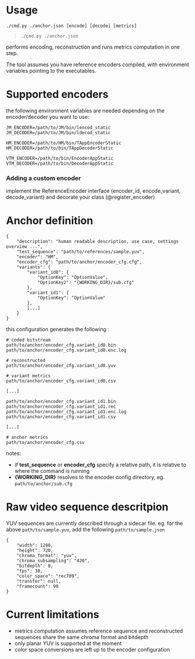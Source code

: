 
# Usage

```
./cmd.py ./anchor.json [encode] [decode] [metrics]
```

> `./cmd.py ./anchor.json` 

performs encoding, reconstruction and runs metrics computation in one step.

The tool assumes you have reference encoders compiled, with environment variables pointing to the executables.


# Supported encoders 

the following environment variables are needed depending on the encoder/decoder you want to use:
```
JM_ENCODER=/path/to/JM/bin/lencod_static
JM_DECODER=/path/to/JM/bin/ldecod_static

HM_ENCODER=/path/to/HM/bin/TAppEncoderStatic
HM_DECODER=/path/to/bin/TAppDecoderStatic

VTM_ENCODER=/path/to/bin/EncoderAppStatic
VTM_DECODER=/path/to/bin/DecoderAppStatic
```

### Adding a custom encoder

implement the ReferenceEncoder interface (encoder_id, encode_variant, decode_variant) and decorate your class (@register_encoder)




# Anchor definition

```
{
    "description": "human readable description, use case, settings overview ...",
    "test_sequence": "path/to/references/sample.yuv",
    "encoder": "HM",
    "encoder_cfg": "path/to/anchor/encoder_cfg.cfg",
    "variants": {
        "variant_id0": {
            "OptionKey": "OptionValue",
            "OptionKey2": "{WORKING_DIR}/sub.cfg"
        },
        "variant_id1": {
            "OptionKey": "OptionValue"
        },
        [...]
    }
}
```

this configuration generates the following :
```
# coded bitstream
path/to/anchor/encoder_cfg.variant_id0.bin
path/to/anchor/encoder_cfg.variant_id0.enc.log

# reconstructed
path/to/anchor/encoder_cfg.variant_id0.yuv

# variant metrics
path/to/anchor/encoder_cfg.variant_id0.csv

[...]

path/to/anchor/encoder_cfg.variant_id1.bin
path/to/anchor/encoder_cfg.variant_id1.rec
path/to/anchor/encoder_cfg.variant_id1.enc.log
path/to/anchor/encoder_cfg.variant_id1.csv

[...]

# anchor metrics
path/to/anchor/encoder_cfg.csv
```

notes: 
- if **test_sequence** or **encoder_cfg** specify a relative path, it is relative to where the command is running
- **{WORKING_DIR}** resolves to the encoder config directory, eg. `path/to/anchor/sub.cfg`


# Raw video sequence descritpion

YUV sequences are currently described through a sidecar file.
eg. for the above `path/to/sample.yuv`, add the following `path/to/sample.json`

```
{
    "width": 1280,
    "height": 720,
    "chroma_format": "yuv",
    "chroma_subsampling": "420",
    "bitdepth": 8,
    "fps": 30,
    "color_space": "rec709",
    "transfer": null,
    "framecount": 90
}
```


# Current limitations

- metrics computation assumes reference sequence and reconstructed sequences share the same chroma format and bitdepth
- only planar YUV is supported at the moment
- color space conversions are left up to the encoder configuration



